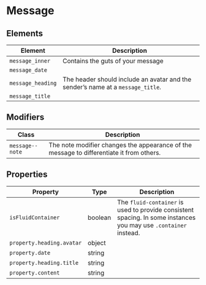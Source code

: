 # Message

## Elements

| Element           | Description                                                  |
| ----------------- | ------------------------------------------------------------ |
| `message_inner`   | Contains the guts of your message                            |
| `message_date`    |                                                              |
| `message_heading` | The header should include an avatar and the sender’s name at a `message_title`. |
| `message_title`   |                                                              |

## Modifiers

| Class           | Description                                                  |
| --------------- | ------------------------------------------------------------ |
| `message--note` | The note modifier changes the appearance of the message to differentiate it from others. |

## Properties

| Property                  | Type    | Description                                                  |
| ------------------------- | ------- | ------------------------------------------------------------ |
| `isFluidContainer`        | boolean | The `fluid-container` is used to provide consistent spacing. In some instances you may use `.container` instead. |
| `property.heading.avatar` | object  |                                                              |
| `property.date`           | string  |                                                              |
| `property.heading.title`  | string  |                                                              |
| `property.content`        | string  |                                                              |

